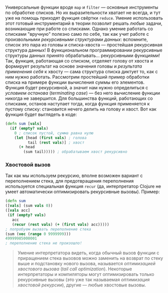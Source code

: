 Универсальные функции вроде `map` и `filter` — основные инструменты по обработке списков. Но их выразительности хватает не всегда, и тут уже на помощь приходят функция свёртки `reduce`. Умение использовать этот готовый инструментарий в теории позволит решать *любые* задачи, возникающие при работе со списками.
Однако умение работать со списками "вручную" полезно само по себе, так как учит работе с произвольными *рекурсивными структурами данных*: вспомните, список это пара из головы и списка-хвоста — простейшая рекурсивная структура данных!
В функциональном программировании рекурсивные структуры данных принято обрабатывать… рекурсивными функциями! Так, функция, работающая со списком, отделяет голову от хвоста и формирует результат на основе значения головы и *результата применения себя* к хвосту — сама структура списка диктует то, как с ним нужно работать.
Рассмотрим простейший пример обработки списка на примере функции вычисления суммы его элементов.
Функция будет рекурсивной, а значит нам нужно определиться с *условием останова* (*terminating case*) — без него вычисление функции никогда не завершится. Для большинства функций, работающих со списками, останов наступает тогда, когда функция применяется к пустому списку: становится нечего делить на голову и хвост. Вот как функция будет выглядеть в коде:

```clojure
(defn sum [vals]
  (if (empty? vals)
    0 ; список пустой, сумма равна нулю
    (let [head (first vals) ; голова
          tail (rest vals)] ; хвост
      (+ head
        (sum tail))))) ; обрабатываем хвост рекурсивно
```
### Хвостовой вызов
Так как мы используем рекурсию, вполне возможен вариант с переполнением стека, для предотвращения переполнения используется специальная функция `recur` (да, интерпретатор Clojure не умеет автоматически оптимизировать рекурсивные вызовы).
Пример:

```clojure
(defn sum
([vals] (sum vals 0))
([vals acc]
 (if (empty? vals)
   acc
   (recur (rest vals) (+ (first vals) acc)))))
; попробуем вызвать переполнение стека
(sum (vec (range 0 9999999)))
49999985000001
; переполнение стека не произошло!
```
> Умение интерпретатора видеть, когда обычный вызов функции с приращением стека вызовов можно заменить на возврат по стеку выше и подстановку нового вызова, называется *оптимизацией хвостового вызова* (*tail call optimization*). Некоторые интерпретаторы и компиляторы могут оптимизировать только рекурсивные вызовы (это уже так называемая *оптимизация хвостовой рекурсии*), другие — любые хвостовые вызовы.
